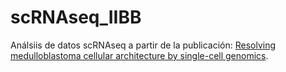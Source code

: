 # scRNAseq_IIBB

Análsiis de datos scRNAseq a partir de la publicación: [Resolving medulloblastoma cellular architecture by single-cell genomics](https://www.nature.com/articles/s41586-019-1434-6#Abs1).
